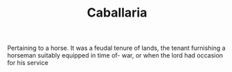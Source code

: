 ---
title: Caballaria
letter: C
permalink: "/definitions/bld-caballaria.html"
body: Pertaining to a horse. It was a feudal tenure of lands, the tenant furnishing
  a horseman suitably equipped in time of- war, or when the lord had occasion for
  his service
published_at: '2018-07-07'
source: Black's Law Dictionary 2nd Ed (1910)
layout: post
---